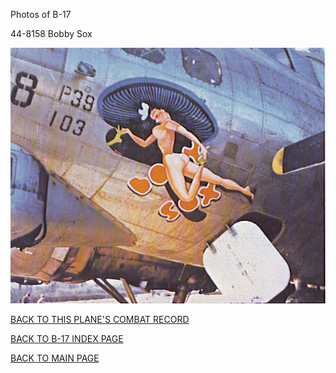 
Photos of B-17






 




44-8158 Bobby Sox  
  

![](44-8158.jpg)  
  

[BACK TO THIS PLANE'S COMBAT RECORD](../b17s/44-8158.md)  

[BACK TO B-17 INDEX PAGE](../000b17s.md)  

[BACK TO MAIN PAGE](../index.md)


